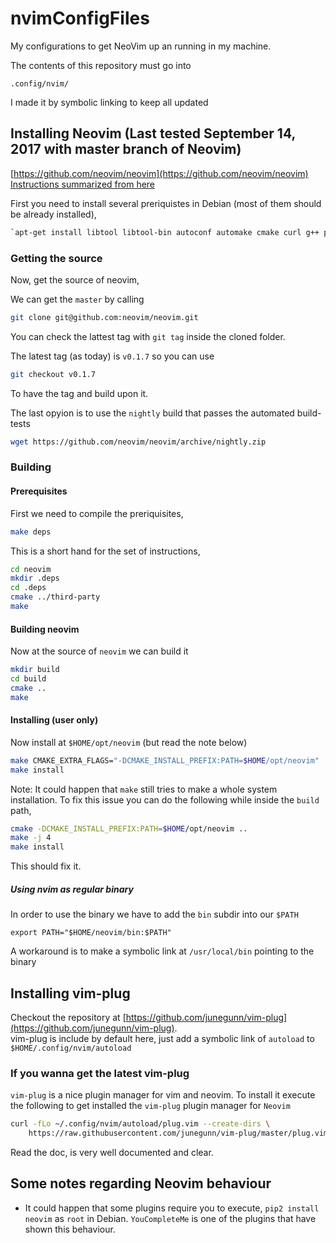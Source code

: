 # nvimConfigFiles
My configurations to get NeoVim up an running in my machine.   

The contents of this repository must go into

`.config/nvim/`

I made it by symbolic linking to keep all updated

## Installing Neovim (Last tested September 14, 2017 with master branch of Neovim)
[https://github.com/neovim/neovim](https://github.com/neovim/neovim)
[Instructions summarized from here](https://github.com/neovim/neovim/wiki/Building-Neovim#build-prerequisites)

First you need to install several preriquistes in Debian (most of them should be already installed),   

```sh
`apt-get install libtool libtool-bin autoconf automake cmake curl g++ pkg-config unzip
```


### Getting the source
Now, get the source of neovim,   

We can get the `master` by calling 

```sh
git clone git@github.com:neovim/neovim.git
```

You can check the lattest tag with `git tag` inside the cloned folder.

The latest tag (as today) is `v0.1.7` so you can use

```sh
git checkout v0.1.7
```
To have the tag and build upon it.   

The last opyion is to use the `nightly` build that passes the automated build-tests

```sh
wget https://github.com/neovim/neovim/archive/nightly.zip
```

### Building

#### Prerequisites
First we need to compile the preriquisites,  

```sh
make deps 
```

This is a short hand for the set of instructions,

```sh
cd neovim   
mkdir .deps   
cd .deps   
cmake ../third-party   
make   
```


#### Building neovim
Now at the source of `neovim` we can build it

```sh
mkdir build   
cd build   
cmake ..   
make    
```

#### Installing (user only)

Now install at `$HOME/opt/neovim` (but read the note below)

```sh
make CMAKE_EXTRA_FLAGS="-DCMAKE_INSTALL_PREFIX:PATH=$HOME/opt/neovim"   
make install  
```
Note: It could happen that `make` still tries to make a whole system installation.
To fix this issue you can do the following while inside the `build` path,   

```sh
cmake -DCMAKE_INSTALL_PREFIX:PATH=$HOME/opt/neovim ..   
make -j 4   
make install     
```
This should fix it.

##### Using nvim as regular binary

In order to use the binary we have to add the `bin` subdir into our `$PATH`   

`export PATH="$HOME/neovim/bin:$PATH"`   

A workaround is to make a symbolic link at `/usr/local/bin` pointing to the binary


## Installing vim-plug

Checkout the repository at [https://github.com/junegunn/vim-plug](https://github.com/junegunn/vim-plug).   
vim-plug is include by default here, just add a symbolic link of `autoload` to `$HOME/.config/nvim/autoload`   

### If you wanna get the latest vim-plug
`vim-plug` is a nice plugin manager for vim and neovim. To install it execute the following to get installed the `vim-plug` plugin manager for `Neovim`

```sh
curl -fLo ~/.config/nvim/autoload/plug.vim --create-dirs \
    https://raw.githubusercontent.com/junegunn/vim-plug/master/plug.vim
```

Read the doc, is very well documented and clear.

## Some notes regarding Neovim behaviour

 * It could happen that some plugins require you to execute, `pip2 install neovim` as `root` in Debian. `YouCompleteMe` is one of the plugins that have shown this behaviour.

